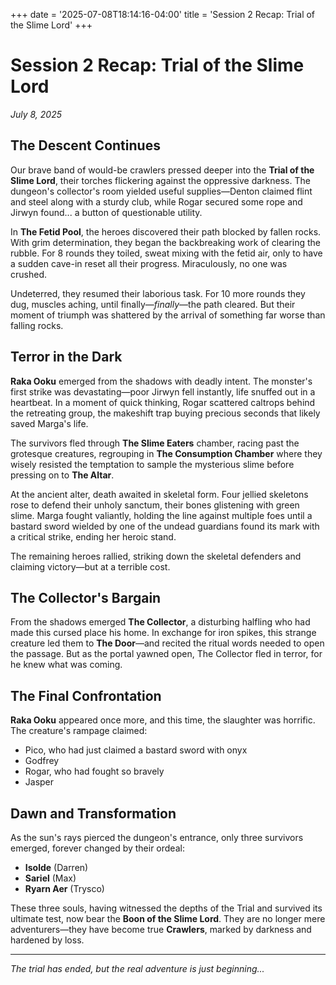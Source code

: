 +++
date = '2025-07-08T18:14:16-04:00'
title = 'Session 2 Recap: Trial of the Slime Lord'
+++

# Session 2 Recap: Trial of the Slime Lord
*July 8, 2025*

## The Descent Continues

Our brave band of would-be crawlers pressed deeper into the **Trial of the Slime Lord**, their torches flickering against the oppressive darkness. The dungeon's collector's room yielded useful supplies—Denton claimed flint and steel along with a sturdy club, while Rogar secured some rope and Jirwyn found... a button of questionable utility.

In **The Fetid Pool**, the heroes discovered their path blocked by fallen rocks. With grim determination, they began the backbreaking work of clearing the rubble. For 8 rounds they toiled, sweat mixing with the fetid air, only to have a sudden cave-in reset all their progress. Miraculously, no one was crushed.

Undeterred, they resumed their laborious task. For 10 more rounds they dug, muscles aching, until finally—*finally*—the path cleared. But their moment of triumph was shattered by the arrival of something far worse than falling rocks.

## Terror in the Dark

**Raka Ooku** emerged from the shadows with deadly intent. The monster's first strike was devastating—poor Jirwyn fell instantly, life snuffed out in a heartbeat. In a moment of quick thinking, Rogar scattered caltrops behind the retreating group, the makeshift trap buying precious seconds that likely saved Marga's life.

The survivors fled through **The Slime Eaters** chamber, racing past the grotesque creatures, regrouping in **The Consumption Chamber** where they wisely resisted the temptation to sample the mysterious slime before pressing on to **The Altar**.

At the ancient alter, death awaited in skeletal form. Four jellied skeletons rose to defend their unholy sanctum, their bones glistening with green slime. Marga fought valiantly, holding the line against multiple foes until a bastard sword wielded by one of the undead guardians found its mark with a critical strike, ending her heroic stand.

The remaining heroes rallied, striking down the skeletal defenders and claiming victory—but at a terrible cost.

## The Collector's Bargain

From the shadows emerged **The Collector**, a disturbing halfling who had made this cursed place his home. In exchange for iron spikes, this strange creature led them to **The Door**—and recited the ritual words needed to open the passage. But as the portal yawned open, The Collector fled in terror, for he knew what was coming.

## The Final Confrontation

**Raka Ooku** appeared once more, and this time, the slaughter was horrific. The creature's rampage claimed:
- Pico, who had just claimed a bastard sword with onyx
- Godfrey
- Rogar, who had fought so bravely
- Jasper

## Dawn and Transformation

As the sun's rays pierced the dungeon's entrance, only three survivors emerged, forever changed by their ordeal:
- **Isolde** (Darren)
- **Sariel** (Max)  
- **Ryarn Aer** (Trysco)

These three souls, having witnessed the depths of the Trial and survived its ultimate test, now bear the **Boon of the Slime Lord**. They are no longer mere adventurers—they have become true **Crawlers**, marked by darkness and hardened by loss.

---

*The trial has ended, but the real adventure is just beginning...*